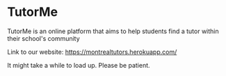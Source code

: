 # TutorMe

TutorMe is an online platform that aims to help students find a tutor within their school's community

Link to our website: https://montrealtutors.herokuapp.com/

It might take a while to load up. Please be patient.
